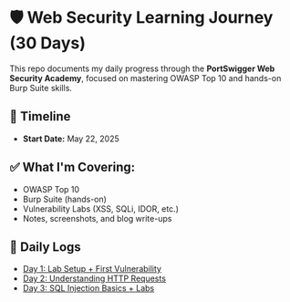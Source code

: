 # 🛡️ Web Security Learning Journey (30 Days)

This repo documents my daily progress through the **PortSwigger Web Security Academy**, focused on mastering OWASP Top 10 and hands-on Burp Suite skills.

## 📅 Timeline

- **Start Date:** May 22, 2025

## ✅ What I'm Covering:

- OWASP Top 10
- Burp Suite (hands-on)
- Vulnerability Labs (XSS, SQLi, IDOR, etc.)
- Notes, screenshots, and blog write-ups

## 📓 Daily Logs

- [Day 1: Lab Setup + First Vulnerability](./day01-setup-and-first-lab/lab-notes.md)
- [Day 2: Understanding HTTP Requests](./day02-http-basics/lab-notes.md)
- [Day 3: SQL Injection Basics + Labs](./SQLi/lab-notes.md)
